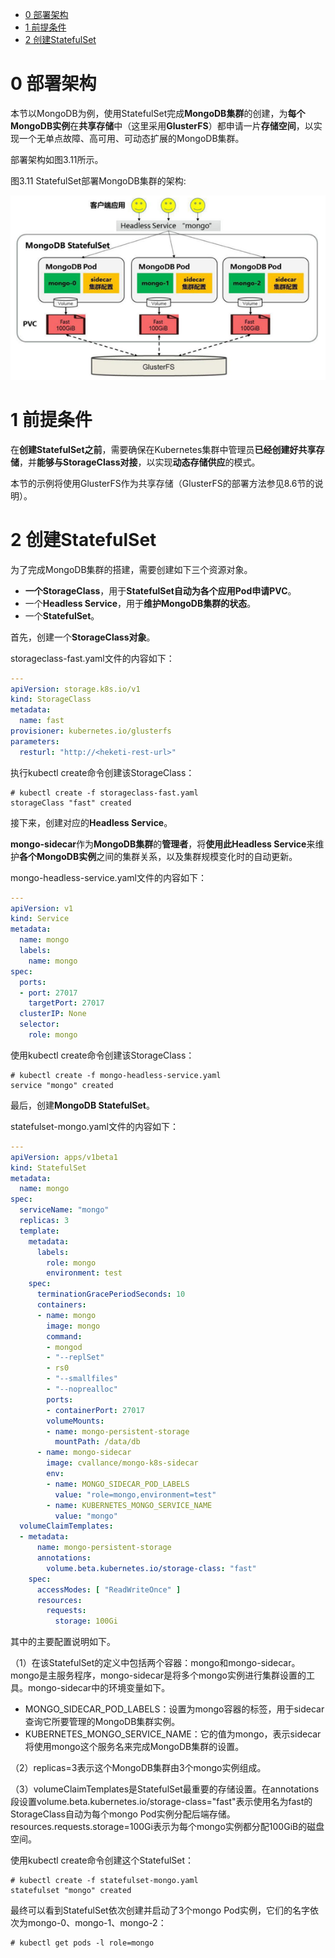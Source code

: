 
<!-- @import "[TOC]" {cmd="toc" depthFrom=1 depthTo=6 orderedList=false} -->

<!-- code_chunk_output -->

- [0 部署架构](#0-部署架构)
- [1 前提条件](#1-前提条件)
- [2 创建StatefulSet](#2-创建statefulset)

<!-- /code_chunk_output -->

# 0 部署架构

本节以MongoDB为例，使用StatefulSet完成**MongoDB集群**的创建，为**每个MongoDB实例**在**共享存储**中（这里采用**GlusterFS**）都申请一片**存储空间**，以实现一个无单点故障、高可用、可动态扩展的MongoDB集群。

部署架构如图3.11所示。

图3.11 StatefulSet部署MongoDB集群的架构:

![2019-08-29-17-34-04.png](./images/2019-08-29-17-34-04.png)

# 1 前提条件

在**创建StatefulSet之前**，需要确保在Kubernetes集群中管理员**已经创建好共享存储**，并**能够与StorageClass对接**，以实现**动态存储供应**的模式。

本节的示例将使用GlusterFS作为共享存储（GlusterFS的部署方法参见8.6节的说明）。

# 2 创建StatefulSet

为了完成MongoDB集群的搭建，需要创建如下三个资源对象。

- **一个StorageClass**，用于**StatefulSet自动为各个应用Pod申请PVC**。
- 一个**Headless Service**，用于**维护MongoDB集群的状态**。
- 一个**StatefulSet**。

首先，创建一个**StorageClass对象**。

storageclass\-fast.yaml文件的内容如下：

```yaml
---
apiVersion: storage.k8s.io/v1
kind: StorageClass
metadata:
  name: fast
provisioner: kubernetes.io/glusterfs
parameters:
  resturl: "http://<heketi-rest-url>"
```

执行kubectl create命令创建该StorageClass：

```
# kubectl create -f storageclass-fast.yaml
storageClass "fast" created
```

接下来，创建对应的**Headless Service**。

**mongo\-sidecar**作为**MongoDB集群**的**管理者**，将**使用此Headless Service**来维护**各个MongoDB实例**之间的集群关系，以及集群规模变化时的自动更新。

mongo\-headless\-service.yaml文件的内容如下：

```yaml
---
apiVersion: v1
kind: Service
metadata:
  name: mongo
  labels:
    name: mongo
spec:
  ports:
  - port: 27017
    targetPort: 27017
  clusterIP: None
  selector:
    role: mongo
```

使用kubectl create命令创建该StorageClass：

```
# kubectl create -f mongo-headless-service.yaml
service "mongo" created
```

最后，创建**MongoDB StatefulSet**。

statefulset\-mongo.yaml文件的内容如下：

```yaml
---
apiVersion: apps/v1beta1
kind: StatefulSet
metadata:
  name: mongo
spec:
  serviceName: "mongo"
  replicas: 3
  template:
    metadata:
      labels:
        role: mongo
        environment: test
    spec:
      terminationGracePeriodSeconds: 10
      containers:
      - name: mongo
        image: mongo
        command:
        - mongod
        - "--replSet"
        - rs0
        - "--smallfiles"
        - "--noprealloc"
        ports:
        - containerPort: 27017
        volumeMounts:
        - name: mongo-persistent-storage
          mountPath: /data/db
      - name: mongo-sidecar
        image: cvallance/mongo-k8s-sidecar
        env:
        - name: MONGO_SIDECAR_POD_LABELS
          value: "role=mongo,environment=test"
        - name: KUBERNETES_MONGO_SERVICE_NAME
          value: "mongo"
  volumeClaimTemplates:
  - metadata:
      name: mongo-persistent-storage
      annotations:
        volume.beta.kubernetes.io/storage-class: "fast"
    spec:
      accessModes: [ "ReadWriteOnce" ]
      resources:
        requests:
          storage: 100Gi
```

其中的主要配置说明如下。

（1）在该StatefulSet的定义中包括两个容器：mongo和mongo\-sidecar。mongo是主服务程序，mongo\-sidecar是将多个mongo实例进行集群设置的工具。mongo\-sidecar中的环境变量如下。

- MONGO\_SIDECAR\_POD\_LABELS：设置为mongo容器的标签，用于sidecar查询它所要管理的MongoDB集群实例。
- KUBERNETES\_MONGO\_SERVICE\_NAME：它的值为mongo，表示sidecar将使用mongo这个服务名来完成MongoDB集群的设置。

（2）replicas=3表示这个MongoDB集群由3个mongo实例组成。

（3）volumeClaimTemplates是StatefulSet最重要的存储设置。在annotations段设置volume.beta.kubernetes.io/storage-class="fast"表示使用名为fast的StorageClass自动为每个mongo Pod实例分配后端存储。resources.requests.storage=100Gi表示为每个mongo实例都分配100GiB的磁盘空间。

使用kubectl create命令创建这个StatefulSet：

```
# kubectl create -f statefulset-mongo.yaml
statefulset "mongo" created
```

最终可以看到StatefulSet依次创建并启动了3个mongo Pod实例，它们的名字依次为mongo\-0、mongo\-1、mongo\-2：

```
# kubectl get pods -l role=mongo

```